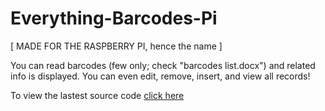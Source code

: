 # Everything-Barcodes-Pi
[ MADE FOR THE RASPBERRY PI, hence the name ]

You can read barcodes (few only; check "barcodes list.docx") and related info is displayed. You can even edit, remove, insert, and view all records!

To view the lastest source code [click here](https://github.com/TeryakiiSauce/Everything-Barcodes-Pi/blob/master/Releases/Everything%20Barcodes%20Pi%20v1.2.py)
